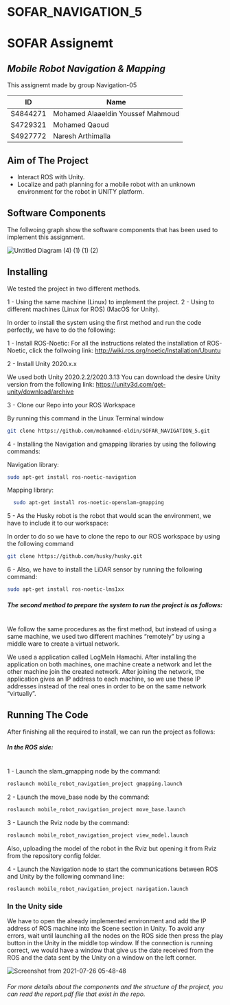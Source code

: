 # SOFAR_NAVIGATION_5

# SOFAR Assignemt
## _Mobile Robot Navigation & Mapping_

This assignemt made by group Navigation-05

| ID | Name |
| ------ | ------ |
| S4844271 | Mohamed Alaaeldin Youssef Mahmoud |
| S4729321 | Mohamed Qaoud |
| S4927772 | Naresh Arthimalla |

## Aim of The Project
- Interact ROS with Unity.
- Localize and path planning for a mobile robot with an unknown environment for the robot in UNITY platform.

## Software Components

The follwoing graph show the software components that has been used to implement this assignment.

![Untitled Diagram (4) (1) (1) (2)](https://user-images.githubusercontent.com/25705086/126991813-e42b2e0a-8d94-46d3-be47-920540d4107d.png)

## Installing

We tested the project in two different methods.

1 - Using the same machine (Linux) to implement the project.
2 - Using to different machines (Linux for ROS) (MacOS for Unity).

In order to install the system using the first method and run the code perfectly, we have to do the following:

1 - Install ROS-Noetic:
For all the instructions related the installation of ROS-Noetic, click the follwoing link: http://wiki.ros.org/noetic/Installation/Ubuntu

2 - Install Unity 2020.x.x

We used both Unity 2020.2.2/2020.3.13 You can download the desire Unity version from the following link: https://unity3d.com/get-unity/download/archive

3 - Clone our Repo into your ROS Workspace

By running this command in the Linux Terminal window 
```sh 
git clone https://github.com/mohammed-eldin/SOFAR_NAVIGATION_5.git
```
4 - Installing the Navigation and gmapping libraries by using the following commands:

Navigation library:
```sh 
sudo apt-get install ros-noetic-navigation 
```  
 Mapping library:
```sh
  sudo apt-get install ros-noetic-openslam-gmapping
```

5 - As the Husky robot is the robot that would scan the environment, we have to include it to our workspace:

In order to do so we have to clone the repo to our ROS workspace by using the following command 

```sh
git clone https://github.com/husky/husky.git
``` 

6 - Also, we have to install the LiDAR sensor by running the following command: 
```sh
sudo apt-get install ros-noetic-lms1xx
```

#####  The second method to prepare the system to run the project is as follows:
#

We follow the same procedures as the first method, but instead of using a same machine, we used two different machines “remotely” by using a middle ware to create a virtual network.

We used a application called LogMeIn Hamachi. After installing the application on both machines, one machine create a network and let the other machine join the created network. After joining the network, the application gives an IP address to each machine, so we use these IP addresses instead of the real ones in order to be on the same network “virtually”.

## Running The Code
After finishing all the required to install, we can run the project as follows:
##### In the ROS side:
#
1 - Launch the slam_gmapping node by the command:
```sh
roslaunch mobile_robot_navigation_project gmapping.launch
```
2 - Launch the move_base node by the command:
```sh
roslaunch mobile_robot_navigation_project move_base.launch
```
3 - Launch the Rviz node by the command:
```sh
roslaunch mobile_robot_navigation_project view_model.launch
```
Also, uploading the model of the robot in the Rviz but opening it from Rviz from the repository config folder.

4 - Launch the Navigation node to start the communications between ROS and Unity by the following command line:
```
roslaunch mobile_robot_navigation_project navigation.launch
```

### In the Unity side
We have to open the already implemented environment and add the IP address of ROS machine into the Scene section in Unity. To avoid any errors, wait until launching all the nodes on the ROS side then press the play button in the Unity in the middle top window. If the connection is running correct, we would have a window that give us the date received from the ROS and the data sent by the Unity on a window on the left corner.

![Screenshot from 2021-07-26 05-48-48](https://user-images.githubusercontent.com/25705086/126992038-796f629b-b172-4231-872c-25a50ef2bd82.png)

###### For more details about the components and the structure of the project, you can read the report.pdf file that exist in the repo.


